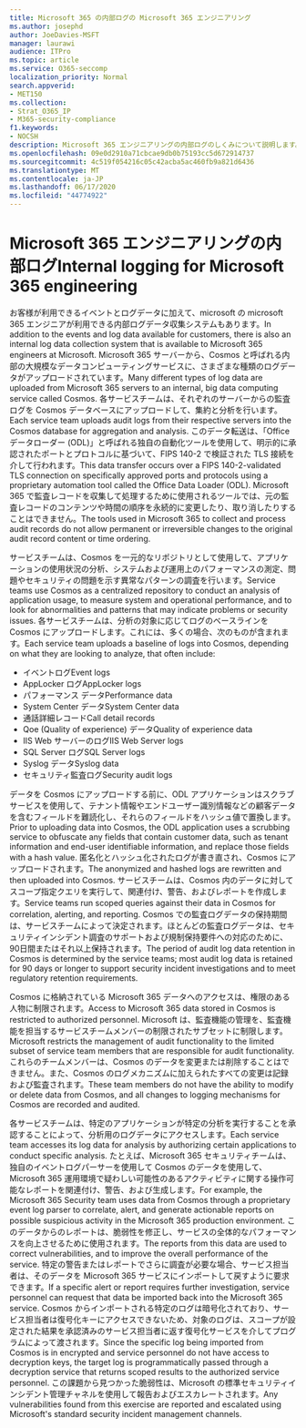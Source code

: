 ```yaml
---
title: Microsoft 365 の内部ログの Microsoft 365 エンジニアリング
ms.author: josephd
author: JoeDavies-MSFT
manager: laurawi
audience: ITPro
ms.topic: article
ms.service: O365-seccomp
localization_priority: Normal
search.appverid:
- MET150
ms.collection:
- Strat_O365_IP
- M365-security-compliance
f1.keywords:
- NOCSH
description: Microsoft 365 エンジニアリングの内部ログのしくみについて説明します。
ms.openlocfilehash: 09e0d2910a71cbcae9db0b75193cc5d672914737
ms.sourcegitcommit: 4c519f054216c05c42acba5ac460fb9a821d6436
ms.translationtype: MT
ms.contentlocale: ja-JP
ms.lasthandoff: 06/17/2020
ms.locfileid: "44774922"
---
```

# <a name="internal-logging-for-microsoft-365-engineering"></a><span data-ttu-id="1d2be-103">Microsoft 365 エンジニアリングの内部ログ</span><span class="sxs-lookup"><span data-stu-id="1d2be-103">Internal logging for Microsoft 365 engineering</span></span>

<span data-ttu-id="1d2be-104">お客様が利用できるイベントとログデータに加えて、microsoft の microsoft 365 エンジニアが利用できる内部ログデータ収集システムもあります。</span><span class="sxs-lookup"><span data-stu-id="1d2be-104">In addition to the events and log data available for customers, there is also an internal log data collection system that is available to Microsoft 365 engineers at Microsoft.</span></span> <span data-ttu-id="1d2be-105">Microsoft 365 サーバーから、Cosmos と呼ばれる内部の大規模なデータコンピューティングサービスに、さまざまな種類のログデータがアップロードされています。</span><span class="sxs-lookup"><span data-stu-id="1d2be-105">Many different types of log data are uploaded from Microsoft 365 servers to an internal, big data computing service called Cosmos.</span></span> <span data-ttu-id="1d2be-106">各サービスチームは、それぞれのサーバーからの監査ログを Cosmos データベースにアップロードして、集約と分析を行います。</span><span class="sxs-lookup"><span data-stu-id="1d2be-106">Each service team uploads audit logs from their respective servers into the Cosmos database for aggregation and analysis.</span></span> <span data-ttu-id="1d2be-107">このデータ転送は、「Office データローダー (ODL)」と呼ばれる独自の自動化ツールを使用して、明示的に承認されたポートとプロトコルに基づいて、FIPS 140-2 で検証された TLS 接続を介して行われます。</span><span class="sxs-lookup"><span data-stu-id="1d2be-107">This data transfer occurs over a FIPS 140-2-validated TLS connection on specifically approved ports and protocols using a proprietary automation tool called the Office Data Loader (ODL).</span></span> <span data-ttu-id="1d2be-108">Microsoft 365 で監査レコードを収集して処理するために使用されるツールでは、元の監査レコードのコンテンツや時間の順序を永続的に変更したり、取り消したりすることはできません。</span><span class="sxs-lookup"><span data-stu-id="1d2be-108">The tools used in Microsoft 365 to collect and process audit records do not allow permanent or irreversible changes to the original audit record content or time ordering.</span></span>

<span data-ttu-id="1d2be-109">サービスチームは、Cosmos を一元的なリポジトリとして使用して、アプリケーションの使用状況の分析、システムおよび運用上のパフォーマンスの測定、問題やセキュリティの問題を示す異常なパターンの調査を行います。</span><span class="sxs-lookup"><span data-stu-id="1d2be-109">Service teams use Cosmos as a centralized repository to conduct an analysis of application usage, to measure system and operational performance, and to look for abnormalities and patterns that may indicate problems or security issues.</span></span> <span data-ttu-id="1d2be-110">各サービスチームは、分析の対象に応じてログのベースラインを Cosmos にアップロードします。これには、多くの場合、次のものが含まれます。</span><span class="sxs-lookup"><span data-stu-id="1d2be-110">Each service team uploads a baseline of logs into Cosmos, depending on what they are looking to analyze, that often include:</span></span>

- <span data-ttu-id="1d2be-111">イベントログ</span><span class="sxs-lookup"><span data-stu-id="1d2be-111">Event logs</span></span>
- <span data-ttu-id="1d2be-112">AppLocker ログ</span><span class="sxs-lookup"><span data-stu-id="1d2be-112">AppLocker logs</span></span>
- <span data-ttu-id="1d2be-113">パフォーマンス データ</span><span class="sxs-lookup"><span data-stu-id="1d2be-113">Performance data</span></span>
- <span data-ttu-id="1d2be-114">System Center データ</span><span class="sxs-lookup"><span data-stu-id="1d2be-114">System Center data</span></span>
- <span data-ttu-id="1d2be-115">通話詳細レコード</span><span class="sxs-lookup"><span data-stu-id="1d2be-115">Call detail records</span></span>
- <span data-ttu-id="1d2be-116">Qoe (Quality of experience) データ</span><span class="sxs-lookup"><span data-stu-id="1d2be-116">Quality of experience data</span></span>
- <span data-ttu-id="1d2be-117">IIS Web サーバーのログ</span><span class="sxs-lookup"><span data-stu-id="1d2be-117">IIS Web Server logs</span></span>
- <span data-ttu-id="1d2be-118">SQL Server ログ</span><span class="sxs-lookup"><span data-stu-id="1d2be-118">SQL Server logs</span></span>
- <span data-ttu-id="1d2be-119">Syslog データ</span><span class="sxs-lookup"><span data-stu-id="1d2be-119">Syslog data</span></span>
- <span data-ttu-id="1d2be-120">セキュリティ監査ログ</span><span class="sxs-lookup"><span data-stu-id="1d2be-120">Security audit logs</span></span>

<span data-ttu-id="1d2be-121">データを Cosmos にアップロードする前に、ODL アプリケーションはスクラブサービスを使用して、テナント情報やエンドユーザー識別情報などの顧客データを含むフィールドを難読化し、それらのフィールドをハッシュ値で置換します。</span><span class="sxs-lookup"><span data-stu-id="1d2be-121">Prior to uploading data into Cosmos, the ODL application uses a scrubbing service to obfuscate any fields that contain customer data, such as tenant information and end-user identifiable information, and replace those fields with a hash value.</span></span> <span data-ttu-id="1d2be-122">匿名化とハッシュ化されたログが書き直され、Cosmos にアップロードされます。</span><span class="sxs-lookup"><span data-stu-id="1d2be-122">The anonymized and hashed logs are rewritten and then uploaded into Cosmos.</span></span> <span data-ttu-id="1d2be-123">サービスチームは、Cosmos 内のデータに対してスコープ指定クエリを実行して、関連付け、警告、およびレポートを作成します。</span><span class="sxs-lookup"><span data-stu-id="1d2be-123">Service teams run scoped queries against their data in Cosmos for correlation, alerting, and reporting.</span></span> <span data-ttu-id="1d2be-124">Cosmos での監査ログデータの保持期間は、サービスチームによって決定されます。ほとんどの監査ログデータは、セキュリティインシデント調査のサポートおよび規制保持要件への対応のために、90日間またはそれ以上保持されます。</span><span class="sxs-lookup"><span data-stu-id="1d2be-124">The period of audit log data retention in Cosmos is determined by the service teams; most audit log data is retained for 90 days or longer to support security incident investigations and to meet regulatory retention requirements.</span></span>

<span data-ttu-id="1d2be-125">Cosmos に格納されている Microsoft 365 データへのアクセスは、権限のある人物に制限されます。</span><span class="sxs-lookup"><span data-stu-id="1d2be-125">Access to Microsoft 365 data stored in Cosmos is restricted to authorized personnel.</span></span> <span data-ttu-id="1d2be-126">Microsoft は、監査機能の管理を、監査機能を担当するサービスチームメンバーの制限されたサブセットに制限します。</span><span class="sxs-lookup"><span data-stu-id="1d2be-126">Microsoft restricts the management of audit functionality to the limited subset of service team members that are responsible for audit functionality.</span></span> <span data-ttu-id="1d2be-127">これらのチームメンバーは、Cosmos のデータを変更または削除することはできません。また、Cosmos のログメカニズムに加えられたすべての変更は記録および監査されます。</span><span class="sxs-lookup"><span data-stu-id="1d2be-127">These team members do not have the ability to modify or delete data from Cosmos, and all changes to logging mechanisms for Cosmos are recorded and audited.</span></span>

<span data-ttu-id="1d2be-128">各サービスチームは、特定のアプリケーションが特定の分析を実行することを承認することによって、分析用のログデータにアクセスします。</span><span class="sxs-lookup"><span data-stu-id="1d2be-128">Each service team accesses its log data for analysis by authorizing certain applications to conduct specific analysis.</span></span> <span data-ttu-id="1d2be-129">たとえば、Microsoft 365 セキュリティチームは、独自のイベントログパーサーを使用して Cosmos のデータを使用して、Microsoft 365 運用環境で疑わしい可能性のあるアクティビティに関する操作可能なレポートを関連付け、警告、および生成します。</span><span class="sxs-lookup"><span data-stu-id="1d2be-129">For example, the Microsoft 365 Security team uses data from Cosmos through a proprietary event log parser to correlate, alert, and generate actionable reports on possible suspicious activity in the Microsoft 365 production environment.</span></span> <span data-ttu-id="1d2be-130">このデータからのレポートは、脆弱性を修正し、サービスの全体的なパフォーマンスを向上させるために使用されます。</span><span class="sxs-lookup"><span data-stu-id="1d2be-130">The reports from this data are used to correct vulnerabilities, and to improve the overall performance of the service.</span></span> <span data-ttu-id="1d2be-131">特定の警告またはレポートでさらに調査が必要な場合、サービス担当者は、そのデータを Microsoft 365 サービスにインポートして戻すように要求できます。</span><span class="sxs-lookup"><span data-stu-id="1d2be-131">If a specific alert or report requires further investigation, service personnel can request that data be imported back into the Microsoft 365 service.</span></span> <span data-ttu-id="1d2be-132">Cosmos からインポートされる特定のログは暗号化されており、サービス担当者は復号化キーにアクセスできないため、対象のログは、スコープが設定された結果を承認済みのサービス担当者に返す復号化サービスを介してプログラムによって渡されます。</span><span class="sxs-lookup"><span data-stu-id="1d2be-132">Since the specific log being imported from Cosmos is in encrypted and service personnel do not have access to decryption keys, the target log is programmatically passed through a decryption service that returns scoped results to the authorized service personnel.</span></span> <span data-ttu-id="1d2be-133">この課題から見つかった脆弱性は、Microsoft の標準セキュリティインシデント管理チャネルを使用して報告およびエスカレートされます。</span><span class="sxs-lookup"><span data-stu-id="1d2be-133">Any vulnerabilities found from this exercise are reported and escalated using Microsoft's standard security incident management channels.</span></span>

